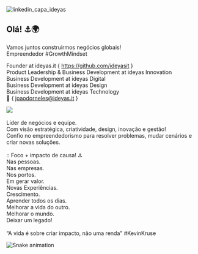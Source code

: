 ![linkedin_capa_ideyas](https://github.com/ideyasit/.github/assets/45001308/032f39df-7c9c-404e-a224-f546381ba966)

## Olá! ⚓🌍 ##
Vamos juntos construirmos negócios globais! <br/>
Empreendedor #GrowthMindset <br/>

Founder at ideyas.it { https://github.com/ideyasit } <br/>
Product Leadership & Business Development at ideyas Innovation<br/>
Business Development at ideyas Digital<br/>
Business Development at ideyas Design<br/>
Business Development at ideyas Technology<br/>
:email: { joaodorneles@ideyas.it }
<div>
<a href="https://www.linkedin.com/in/joaodornelesbueno" target="_blank"><img src="https://img.shields.io/badge/-LinkedIn-%230077B5?style=for-the-badge&logo=linkedin&logoColor=white" target="_blank"></a>  
</div>
<br/>
Líder de negócios e equipe.<br/>
Com visão estratégica, criatividade, design, inovação e gestão!<br/>
Confio no empreendedorismo para resolver problemas, mudar cenários e criar novas soluções.<br/>
<br/>
:: Foco + impacto de causa! ⚓<br/>
Nas pessoas.<br/>
Nas empresas.<br/>
Nos portos.<br/>
Em gerar valor.<br/>
Novas Experiências.<br/>
Crescimento.<br/>
Aprender todos os dias.<br/>
Melhorar a vida do outro.<br/>
Melhorar o mundo.<br/>
Deixar um legado!<br/>   
<br/>
“A vida é sobre criar impacto, não uma renda" #KevinKruse <br/> 

![Snake animation](https://github.com/joaodornelesbueno/joaodornelesbueno/blob/output/github-contribution-grid-snake.svg)

<!--
**joaodornelesbueno/joaodornelesbueno** is a ✨ _special_ ✨ repository because its `README.md` (this file) appears on your GitHub profile.

Here are some ideas to get you started:

- 🔭 I’m currently working on ...
- 🌱 I’m currently learning ...
- 👯 I’m looking to collaborate on ...
- 🤔 I’m looking for help with ...
- 💬 Ask me about ...
- 📫 How to reach me: ...
- 😄 Pronouns: ...
- ⚡ Fun fact: ...
-->
